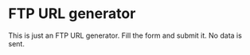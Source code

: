 # FTP URL generator

This is just an FTP URL generator. Fill the form and submit it. No data is sent.
